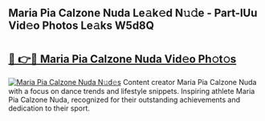 ## Maria Pia Calzone Nuda Le𝚊k𝚎d N𝚞𝚍e - Part-lUu Vid𝚎o Photos Le𝚊ks W5d8Q

# <h2><a href="http://fbfrxs.evod.top/?m=Maria+Pia+Calzone+Nuda">🔗 👉🔴 Maria Pia Calzone Nuda Vid𝚎o Ph𝚘t𝚘s</a></h2>

[![Maria Pia Calzone Nuda N𝚞d𝚎s](https://i.imgur.com/8V9OHl7.gif)](http://fbfrxs.evod.top/?m=Maria+Pia+Calzone+Nuda)
Content creator Maria Pia Calzone Nuda with a focus on dance trends and lifestyle snippets. Inspiring athlete Maria Pia Calzone Nuda, recognized for their outstanding achievements and dedication to their sport. 
